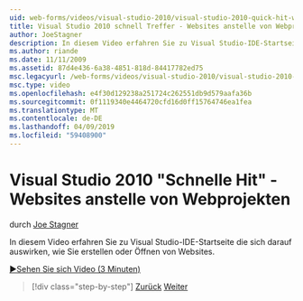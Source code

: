 ```yaml
---
uid: web-forms/videos/visual-studio-2010/visual-studio-2010-quick-hit-websites-instead-of-web-projects
title: Visual Studio 2010 schnell Treffer - Websites anstelle von Webprojekten | Microsoft-Dokumentation
author: JoeStagner
description: In diesem Video erfahren Sie zu Visual Studio-IDE-Startseite die sich darauf auswirken, wie Sie erstellen oder Öffnen von Websites.
ms.author: riande
ms.date: 11/11/2009
ms.assetid: 87d4e436-6a38-4851-818d-84417782ed75
msc.legacyurl: /web-forms/videos/visual-studio-2010/visual-studio-2010-quick-hit-websites-instead-of-web-projects
msc.type: video
ms.openlocfilehash: e4f30d129238a251724c262551db9d579aafa36b
ms.sourcegitcommit: 0f1119340e4464720cfd16d0ff15764746ea1fea
ms.translationtype: MT
ms.contentlocale: de-DE
ms.lasthandoff: 04/09/2019
ms.locfileid: "59408900"
---
```

# <a name="visual-studio-2010-quick-hit---websites-instead-of-web-projects"></a>Visual Studio 2010 "Schnelle Hit" - Websites anstelle von Webprojekten

durch [Joe Stagner](https://github.com/JoeStagner)

In diesem Video erfahren Sie zu Visual Studio-IDE-Startseite die sich darauf auswirken, wie Sie erstellen oder Öffnen von Websites. 

[&#9654;Sehen Sie sich Video (3 Minuten)](https://channel9.msdn.com/Blogs/ASP-NET-Site-Videos/visual-studio-2010-quick-hit-websites-instead-of-web-projects)

> [!div class="step-by-step"]
> [Zurück](visual-studio-2010-quick-hit-new-multi-targeting.md)
> [Weiter](visual-studio-2010-quick-hit-snippets-intellisense.md)
